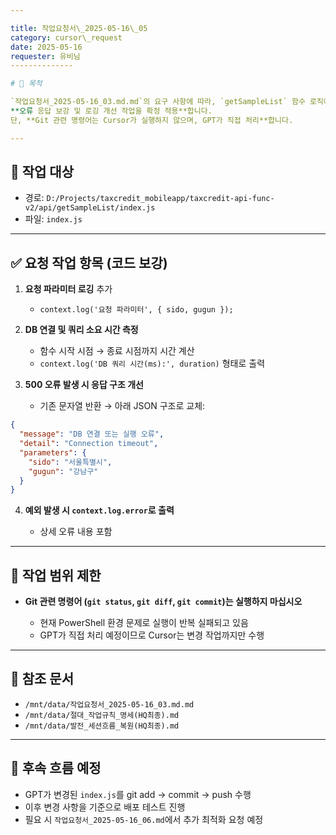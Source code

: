 ```yaml
---

title: 작업요청서\_2025-05-16\_05
category: cursor\_request
date: 2025-05-16
requester: 유비님
--------------

# 🎯 목적

`작업요청서_2025-05-16_03.md.md`의 요구 사항에 따라, `getSampleList` 함수 로직에 대한
**오류 응답 보강 및 로깅 개선 작업을 확정 적용**합니다.
단, **Git 관련 명령어는 Cursor가 실행하지 않으며, GPT가 직접 처리**합니다.

---
```


## 📁 작업 대상

* 경로: `D:/Projects/taxcredit_mobileapp/taxcredit-api-func-v2/api/getSampleList/index.js`
* 파일: `index.js`

---

## ✅ 요청 작업 항목 (코드 보강)

1. **요청 파라미터 로깅** 추가

   * `context.log('요청 파라미터', { sido, gugun });`

2. **DB 연결 및 쿼리 소요 시간 측정**

   * 함수 시작 시점 → 종료 시점까지 시간 계산
   * `context.log('DB 쿼리 시간(ms):', duration)` 형태로 출력

3. **500 오류 발생 시 응답 구조 개선**

   * 기존 문자열 반환 → 아래 JSON 구조로 교체:

```json
{
  "message": "DB 연결 또는 실행 오류",
  "detail": "Connection timeout",
  "parameters": {
    "sido": "서울특별시",
    "gugun": "강남구"
  }
}
```

4. **예외 발생 시 `context.log.error`로 출력**

   * 상세 오류 내용 포함

---

## 🛑 작업 범위 제한

* **Git 관련 명령어 (`git status`, `git diff`, `git commit`)는 실행하지 마십시오**

  * 현재 PowerShell 환경 문제로 실행이 반복 실패되고 있음
  * GPT가 직접 처리 예정이므로 Cursor는 변경 작업까지만 수행

---

## 📎 참조 문서

* `/mnt/data/작업요청서_2025-05-16_03.md.md`
* `/mnt/data/절대_작업규칙_명세(HQ최종).md`
* `/mnt/data/발전_세션흐름_복원(HQ최종).md`

---

## 🔄 후속 흐름 예정

* GPT가 변경된 `index.js`를 git add → commit → push 수행
* 이후 변경 사항을 기준으로 배포 테스트 진행
* 필요 시 `작업요청서_2025-05-16_06.md`에서 추가 최적화 요청 예정
